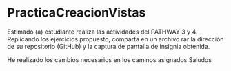 # PracticaCreacionVistas
Estimado (a) estudiante realiza las actividades del PATHWAY 3 y 4. Replicando los ejercicios propuesto, comparta en un archivo rar la dirección de su repositorio (GitHub) y la captura de pantalla de insignia obtenida.

He realizado los cambios necesarios en los caminos asignados
Saludos
